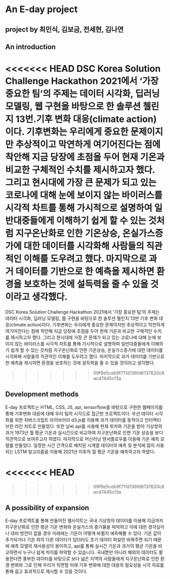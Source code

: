 # An E-day project

## project by 최민식, 김보금, 전세현, 김나연

## An introduction

<<<<<<< HEAD
  DSC Korea Solution Challenge Hackathon 2021에서 ‘가장 중요한 팀’의 주제는 데이터 시각화, 딥러닝 모델링, 웹 구현을 바탕으로 한 솔루션 첼린지 13번.기후 변화 대응(climate action)이다. 기후변화는 우리에게 중요한 문제이지만 추상적이고 막연하게 여기어진다는 점에 착안해 지금 당장에 초점을 두어 현재 기온과 비교한 구체적인 수치를 제시하고자 했다. 그리고 현시대에 가장 큰 문제가 되고 있는 코로나에 대해 눈에 보이지 않는 바이러스를 시각적 차트를 통해 가시적으로 설명하여 일반대중들에게 이해하기 쉽게 할 수 있는 것처럼 지구온난화로 인한 기온상승, 온실가스증가에 대한 데이터를 시각화해 사람들의 직관적인 이해를 도우려고 했다. 마지막으로 과거 데이터를 기반으로 한 예측을 제시하면 환경을 보호하는 것에 설득력을 줄 수 있을 것이라고 생각했다.
=======
  DSC Korea Solution Challenge Hackathon 2021에서 ‘가장 중요한 팀’의 주제는 데이터 시각화, 딥러닝 모델링, 웹 구현을 바탕으로 한 솔루션 첼린지 13번 기후 변화 대응(climate action)이다. 기후변화는 우리에게 중요한 문제이지만 추상적이고 막연하게 여기어진다는 점에 착안해 지금 당장에 초점을 두어 현재 기온과 비교한 구체적인 수치를 제시하고자 했다. 그리고 현시대에 가장 큰 문제가 되고 있는 코로나에 대해 눈에 보이지 않는 바이러스를 시각적 차트를 통해 가시적으로 설명하여 일반대중들에게 이해하기 쉽게 할 수 있는 것처럼 지구온난화로 인한 기온상승, 온실가스증가에 대한 데이터를 시각화해 사람들의 직관적인 이해를 도우려고 했다. 마지막으로 과거 데이터를 기반으로 한 예측을 제시하면 환경을 보호하는 것에 설득력을 줄 수 있을 것이라고 생각했다.


>>>>>>> 09f9e5ceb9f711d136fd6137620c8acd7445cf3a

## Development methods

 E-day 프로젝트는 HTML, CSS, JS, api, tensorflow를 바탕으로 구현한 웹페이지를 통해 기후변화 대응에 대해 우리 팀의 시각으로 접근한 프로젝트이다. 우선 데이터 시각화를 위한 자바스크립트 라이브러리 d3.js를 이용해 과거 데이터를 동적이고 인터렉티브한 라인 차트로 만들었다. 또한 날씨 api를 사용해 현재 위치와 기온을 받아 기상청의 과거 1973년 월 평균 기온과 실시간으로 비교하여 지구온난화로 인한 기온 상승을 보다 직관적으로 보여주고자 하였다. 마지막으로 머신러닝 텐서플로우를 이용해 기온 예측 모델를 만들었다. 일정한 시간 간격으로 배치된 시계열 데이터의 예측 및 분석에 많이 사용되는 LSTM 알고리즘을 이용해 2021년 이후의 월 평균 기온을 예측하고자 하였다.

<<<<<<< HEAD
=======


>>>>>>> 09f9e5ceb9f711d136fd6137620c8acd7445cf3a
## A possibility of expansion

 E-day 프로젝트를 통해 만들어진 웹사이트는 국내 기상청의 데이터를 이용해 지금까지 지구온난화로 인한 평균 기온 변화와 온실가스의 증가율을 파악하고 이에 대한 경각심이나 대비 방안이 없을 경우 미래에는 기온이 어떻게 바뀔지 예측해볼 수 있다. 기온 값이 추가되거나 기온 외의 다른 데이터가 있더라도 초기 데이터 파일만 바꿔주면 되기 때문에 예측 모델의 재사용성이 용이하고, api를 통해 실시간 기온과 과거의 평균 기온을 비교하면서 누구나 쉽게 차이를 파악할 수 있습니다. 국내뿐만 아니라 해외의 데이터도 활용한다면 풍부한 데이터를 바탕으로 보다 넓은 지역의 사람들에게 지구온난화로 인한 환경 변화와 그로 인해 우리가 직면할 미래 기후 변화에 대한 대응의 필요성을 시각 자료를 통해 쉽고 효과적으로 제시할 수 있을 것이다.
